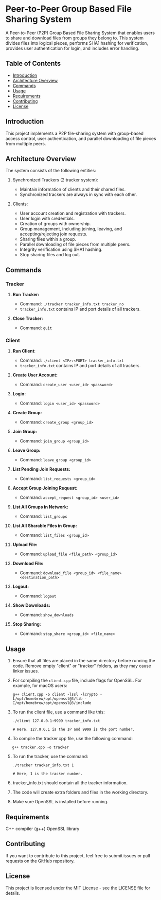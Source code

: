 # Peer-to-Peer Group Based File Sharing System

A Peer-to-Peer (P2P) Group Based File Sharing System that enables users to share and download files from groups they belong to. This system divides files into logical pieces, performs SHA1 hashing for verification, provides user authentication for login, and includes error handling.

## Table of Contents

- [Introduction](#introduction)
- [Architecture Overview](#architecture-overview)
- [Commands](#commands)
- [Usage](#usage)
- [Requirements](#requirements)
- [Contributing](#contributing)
- [License](#license)

## Introduction

This project implements a P2P file-sharing system with group-based access control, user authentication, and parallel downloading of file pieces from multiple peers.

## Architecture Overview

The system consists of the following entities:

1. Synchronized Trackers (2 tracker system):
   - Maintain information of clients and their shared files.
   - Synchronized trackers are always in sync with each other.

2. Clients:
   - User account creation and registration with trackers.
   - User login with credentials.
   - Creation of groups with ownership.
   - Group management, including joining, leaving, and accepting/rejecting join requests.
   - Sharing files within a group.
   - Parallel downloading of file pieces from multiple peers.
   - Integrity verification using SHA1 hashing.
   - Stop sharing files and log out.

## Commands

### Tracker

1. **Run Tracker:**
   - Command: `./tracker tracker_info.txt tracker_no`
   - `tracker_info.txt` contains IP and port details of all trackers.

2. **Close Tracker:**
   - Command: `quit`

### Client

1. **Run Client:**
   - Command: `./client <IP>:<PORT> tracker_info.txt`
   - `tracker_info.txt` contains IP and port details of all trackers.

2. **Create User Account:**
   - Command: `create_user <user_id> <password>`

3. **Login:**
   - Command: `login <user_id> <password>`

4. **Create Group:**
   - Command: `create_group <group_id>`

5. **Join Group:**
   - Command: `join_group <group_id>`

6. **Leave Group:**
   - Command: `leave_group <group_id>`

7. **List Pending Join Requests:**
   - Command: `list_requests <group_id>`

8. **Accept Group Joining Request:**
   - Command: `accept_request <group_id> <user_id>`

9. **List All Groups in Network:**
   - Command: `list_groups`

10. **List All Sharable Files in Group:**
    - Command: `list_files <group_id>`

11. **Upload File:**
    - Command: `upload_file <file_path> <group_id>`

12. **Download File:**
    - Command: `download_file <group_id> <file_name> <destination_path>`

13. **Logout:**
    - Command: `logout`

14. **Show Downloads:**
    - Command: `show_downloads`

15. **Stop Sharing:**
    - Command: `stop_share <group_id> <file_name>`

## Usage

1. Ensure that all files are placed in the same directory before running the code. Remove empty "client" or "tracker" folders, as they may cause linker issues.
2. For compiling the `client.cpp` file, include flags for OpenSSL. For example, for macOS users:
   ```shell
   g++ client.cpp -o client -lssl -lcrypto -L/opt/homebrew/opt/openssl@3/lib -I/opt/homebrew/opt/openssl@3/include
   ```

3. To run the client file, use a command like this:
   ```shell
   ./client 127.0.0.1:9999 tracker_info.txt

   # Here, 127.0.0.1 is the IP and 9999 is the port number.
   ```

4. To compile the tracker.cpp file, use the following command:

```shell
   g++ tracker.cpp -o tracker
   ```

5. To run the tracker, use the command:
   ```shell
   ./tracker tracker_info.txt 1

   # Here, 1 is the tracker number.
   ```

6. tracker_info.txt should contain all the tracker information.

7. The code will create extra folders and files in the working directory.

8. Make sure OpenSSL is installed before running.

## Requirements
C++ compiler (g++)
OpenSSL library

## Contributing
If you want to contribute to this project, feel free to submit issues or pull requests on the GitHub repository.

## License
This project is licensed under the MIT License - see the LICENSE file for details.

